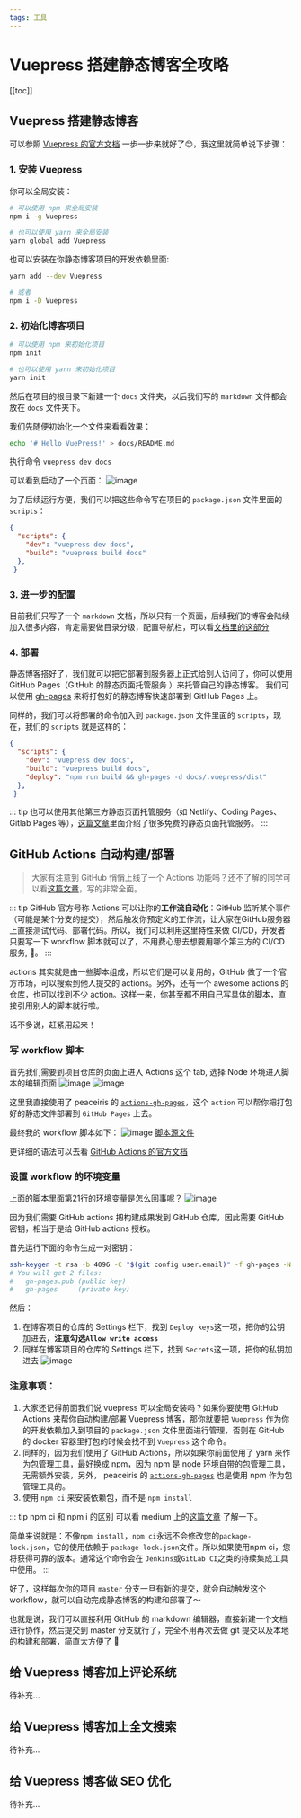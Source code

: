 ```yaml
---
tags: 工具
---
```


# Vuepress 搭建静态博客全攻略

[[toc]]

## Vuepress 搭建静态博客

可以参照 [Vuepress 的官方文档](https://vuepress.vuejs.org/zh/) 一步一步来就好了:blush:，我这里就简单说下步骤：

### 1. 安装 Vuepress
你可以全局安装：
```sh
# 可以使用 npm 来全局安装
npm i -g Vuepress

# 也可以使用 yarn 来全局安装
yarn global add Vuepress
```

也可以安装在你静态博客项目的开发依赖里面:
```sh
yarn add --dev Vuepress

# 或者
npm i -D Vuepress
```

### 2. 初始化博客项目
```sh
# 可以使用 npm 来初始化项目
npm init

# 也可以使用 yarn 来初始化项目
yarn init
```

然后在项目的根目录下新建一个 `docs` 文件夹，以后我们写的 `markdown` 文件都会放在 `docs` 文件夹下。

我们先随便初始化一个文件来看看效果：
```sh
echo '# Hello VuePress!' > docs/README.md
```
执行命令 `vuepress dev docs`

可以看到启动了一个页面：
![image](https://user-images.githubusercontent.com/16002911/69302580-11496e80-0c55-11ea-973b-539c0cd73c65.png)

为了后续运行方便，我们可以把这些命令写在项目的 `package.json` 文件里面的 `scripts`：
```json
{
  "scripts": {
    "dev": "vuepress dev docs",
    "build": "vuepress build docs"
  },
 }
```
### 3. 进一步的配置
目前我们只写了一个 `markdown` 文档，所以只有一个页面，后续我们的博客会陆续加入很多内容，肯定需要做目录分级，配置导航栏，可以看[文档里的这部分](https://vuepress.vuejs.org/zh/theme/default-theme-config.html#%E9%A6%96%E9%A1%B5)

### 4. 部署
静态博客搭好了，我们就可以把它部署到服务器上正式给别人访问了，你可以使用 GitHub Pages（GitHub 的静态页面托管服务 ）来托管自己的静态博客。
我们可以使用 [gh-pages](https://www.npmjs.com/package/gh-pages) 来将打包好的静态博客快速部署到 GitHub Pages 上。

同样的，我们可以将部署的命令加入到 `package.json` 文件里面的 `scripts`，现在，我们的 `scripts` 就是这样的：
```json
{
  "scripts": {
    "dev": "vuepress dev docs",
    "build": "vuepress build docs",
    "deploy": "npm run build && gh-pages -d docs/.vuepress/dist"
  },
 }
```

::: tip
也可以使用其他第三方静态页面托管服务（如 Netlify、Coding Pages、Gitlab Pages 等），[这篇文章](https://juejin.im/post/5b57dc9f6fb9a04fb136e91e)里面介绍了很多免费的静态页面托管服务。
:::

## GitHub Actions 自动构建/部署

> 大家有注意到 GitHub 悄悄上线了一个 Actions 功能吗？还不了解的同学可以看[这篇文章](https://zhuanlan.zhihu.com/p/77751445)，写的非常全面。

::: tip
GitHub 官方号称 Actions 可以让你的**工作流自动化**：GitHub 监听某个事件（可能是某个分支的提交），然后触发你预定义的工作流，让大家在GitHub服务器上直接测试代码、部署代码。所以，我们可以利用这里特性来做 CI/CD，开发者只要写一下 workflow 脚本就可以了，不用费心思去想要用哪个第三方的 CI/CD 服务, :100:。
:::

actions 其实就是由一些脚本组成，所以它们是可以复用的，GitHub 做了一个官方市场，可以搜索到他人提交的 actions。另外，还有一个 awesome actions 的仓库，也可以找到不少 action。这样一来，你甚至都不用自己写具体的脚本，直接引用别人的脚本就行啦。

话不多说，赶紧用起来！

### 写 workflow 脚本

首先我们需要到项目仓库的页面上进入 Actions 这个 tab, 选择 Node 环境进入脚本的编辑页面
![image](https://user-images.githubusercontent.com/16002911/69306766-9e93bf80-0c63-11ea-8ff8-3c51058cded0.png)
![image](https://user-images.githubusercontent.com/16002911/69306808-c2ef9c00-0c63-11ea-8c0e-37e385fb3f16.png)
 
这里我直接使用了 peaceiris 的 [`actions-gh-pages`](https://github.com/peaceiris/actions-gh-pages)，这个 `action` 可以帮你把打包好的静态文件部署到 `GitHub Pages` 上去。

最终我的 workflow 脚本如下：
![image](https://user-images.githubusercontent.com/16002911/69312573-52984900-0c6a-11ea-9d4c-92d477410d6e.png)
[脚本源文件](https://github.com/fyz1994/write-something/blob/master/.github/workflows/deploy.yml)

更详细的语法可以去看 [GitHub Actions 的官方文档](https://help.github.com/en/actions/automating-your-workflow-with-github-actions/events-that-trigger-workflows)

### 设置 workflow 的环境变量

上面的脚本里面第21行的环境变量是怎么回事呢？
![image](https://user-images.githubusercontent.com/16002911/69312974-482a7f00-0c6b-11ea-828c-8780aaafdf92.png)

因为我们需要 GitHub actions 把构建成果发到 GitHub 仓库，因此需要 GitHub 密钥，相当于是给 GitHub actions 授权。

首先运行下面的命令生成一对密钥：
```sh
ssh-keygen -t rsa -b 4096 -C "$(git config user.email)" -f gh-pages -N ""
# You will get 2 files:
#   gh-pages.pub (public key)
#   gh-pages     (private key)
```

然后：
1. 在博客项目的仓库的 Settings 栏下，找到 `Deploy keys`这一项，把你的公钥加进去，**注意勾选`Allow write access`**
2. 同样在博客项目的仓库的 Settings 栏下，找到 `Secrets`这一项，把你的私钥加进去
![image](https://user-images.githubusercontent.com/16002911/69307473-b4a27f80-0c65-11ea-908c-c8da810709fb.png)

### 注意事项：

1. 大家还记得前面我们说 vuepress 可以全局安装吗？如果你要使用 GitHub Actions 来帮你自动构建/部署 Vuepress 博客，那你就要把 `Vuepress` 作为你的开发依赖加入到项目的 `package.json` 文件里面进行管理，否则在 GitHub 的 docker 容器里打包的时候会找不到 `Vuepress` 这个命令。
2. 同样的，因为我们使用了 GitHub Actions，所以如果你前面使用了 yarn 来作为包管理工具，最好换成 npm，因为 npm 是 node 环境自带的包管理工具，无需额外安装，另外， peaceiris 的 [`actions-gh-pages`](https://github.com/peaceiris/actions-gh-pages) 也是使用 npm 作为包管理工具的。
3. 使用 `npm ci` 来安装依赖包，而不是 `npm install`

::: tip npm ci 和 npm i 的区别
可以看 medium 上的[这篇文章](https://medium.com/better-programming/npm-ci-vs-npm-install-which-should-you-use-in-your-node-js-projects-51e07cb71e26) 了解一下。

简单来说就是：不像`npm install`，`npm ci`永远不会修改您的`package-lock.json`，它的使用依赖于 `package-lock.json`文件。所以如果使用npm ci，您将获得可靠的版本。通常这个命令会在 `Jenkins`或`GitLab CI`之类的持续集成工具中使用。
:::

好了，这样每次你的项目 `master` 分支一旦有新的提交，就会自动触发这个 workflow，就可以自动完成静态博客的构建和部署了～

也就是说，我们可以直接利用 GitHub 的 markdown 编辑器，直接新建一个文档进行协作，然后提交到 master 分支就行了，完全不用再次去做 git 提交以及本地的构建和部署，简直太方便了 :rocket:

## 给 Vuepress 博客加上评论系统
待补充...

## 给 Vuepress 博客加上全文搜索
待补充...

## 给 Vuepress 博客做 SEO 优化
待补充...
